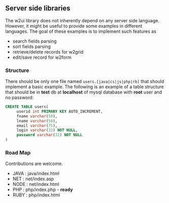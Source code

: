 ## Server side libraries

The w2ui library does not inherently depend on any server side language. However, it might be useful to provide some examples in
different languages. The goal of these examples is to implement such features as

- search fields parsing
- sort fields parsing
- retrieve/delete records for w2grid
- edit/save record for w2form

### Structure

There should be only one file named `users.[java|cs|js|php|rb]` that should implement a basic example. The following is an example of a table structure
that should be in **test** db at **localhost** of mysql database with **root** user and no password:

```sql
CREATE TABLE users(
     userid int PRIMARY KEY AUTO_INCREMENT, 
     fname varchar(50), 
     lname varchar(50), 
     email varchar(75), 
     login varchar(32) NOT NULL, 
     password varchar(32) NOT NULL
)
```

### Road Map

Contributions are welcome. 

- JAVA	: java/index.html 
- NET	: net/index.asp
- NODE	: net/index.html
- PHP	: php/index.php 	- **ready**
- RUBY	: php/index.html